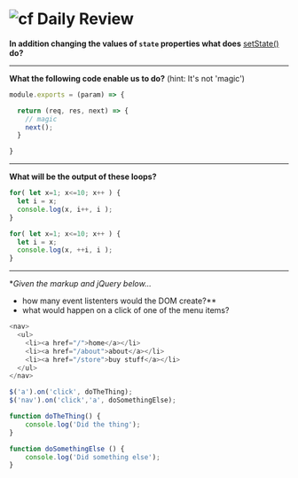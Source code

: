 ![cf](http://i.imgur.com/7v5ASc8.png) Daily Review
==================================================

**In addition changing the values of `state` properties what does** [setState()](https://css-tricks.com/understanding-react-setstate/) **do?**

---

**What the following code enable us to do?** (hint: It's not 'magic')
```javascript
module.exports = (param) => {

  return (req, res, next) => {
    // magic
    next();
  }

}
```

---

**What will be the output of these loops?**
```javascript
for( let x=1; x<=10; x++ ) {
  let i = x;
  console.log(x, i++, i );
}

for( let x=1; x<=10; x++ ) {
  let i = x;
  console.log(x, ++i, i );
}
```

---

**Given the markup and jQuery below...*

* how many event listenters would the DOM create?**
* what would happen on a click of one of the menu items?

```javascript
<nav>
  <ul>
    <li><a href="/">home</a></li>
    <li><a href="/about">about</a></li>
    <li><a href="/store">buy stuff</a></li>
  </ul>
</nav>

$('a').on('click', doTheThing);
$('nav').on('click','a', doSomethingElse);

function doTheThing() {
    console.log('Did the thing');
}

function doSomethingElse () {
    console.log('Did something else');
}

```
